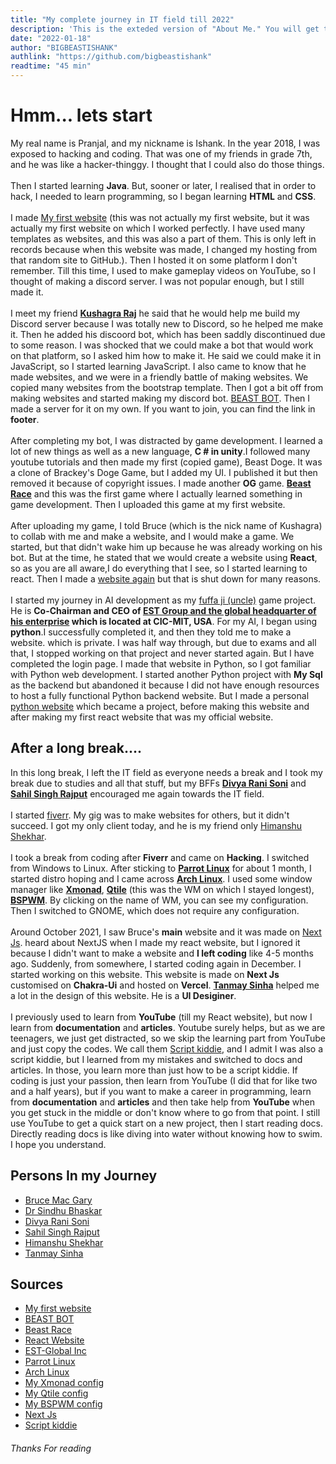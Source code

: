 ```yaml
---
title: "My complete journey in IT field till 2022"
description: 'This is the exteded version of "About Me." You will get to know every single detail about my IT field journey till 2022'
date: "2022-01-18"
author: "BIGBEASTISHANK"
authlink: "https://github.com/bigbeastishank"
readtime: "45 min"
---
```


# Hmm... lets start

My real name is Pranjal, and my nickname is Ishank. In the year 2018, I was exposed to hacking and coding. That was one of my friends in grade 7th, and he was like a hacker-thinggy. I thought that I could also do those things.
\
\
Then I started learning **Java**. But, sooner or later, I realised that in order to hack, I needed to learn programming, so I began learning **HTML** and **CSS**.
\
\
I made [My first website](https://bigbeastishank.github.io/Website-first-try/) (this was not actually my first website, but it was actually my first website on which I worked perfectly. I have used many templates as websites, and this was also a part of them. This is only left in records because when this website was made, I changed my hosting from that random site to GitHub.). Then I hosted it on some platform I don't remember. Till this time, I used to make gameplay videos on YouTube, so I thought of making a discord server. I was not popular enough, but I still made it.
\
\
I meet my friend **[Kushagra Raj](https://kushagraraj.me)** he said that he would help me build my Discord server because I was totally new to Discord, so he helped me make it. Then he added his discoord bot, which has been saddly discontinued due to some reason. I was shocked that we could make a bot that would work on that platform, so I asked him how to make it. He said we could make it in JavaScript, so I started learning JavaScript. I also came to know that he made websites, and we were in a friendly battle of making websites. We copied many websites from the bootstrap template. Then I got a bit off from making websites and started making my discord bot. [BEAST BOT](https://top.gg/bot/709984874924081174). Then I made a server for it on my own. If you want to join, you can find the link in **footer**.
\
\
After completing my bot, I was distracted by game development. I learned a lot of new things as well as a new language, **C # in unity**.I followed many youtube tutorials and then made my first (copied game), Beast Doge. It was a clone of Brackey's Doge Game, but I added my UI. I published it but then removed it because of copyright issues. I made another **OG** game. **[Beast Race](https://github.com/BIGBEASTISHANK/Beast-Race)** and this was the first game where I actually learned something in game development. Then I uploaded this game at my first website.
\
\
After uploading my game, I told Bruce (which is the nick name of Kushagra) to collab with me and make a website, and I would make a game. We started, but that didn't wake him up because he was already working on his bot. But at the time, he stated that we would create a website using **React**, so as you are all aware,I do everything that I see, so I started learning to react. Then I made a [website again](https://github.com/bigbeastishank.github.io) but that is shut down for many reasons.
\
\
I started my journey in AI development as my [fuffa ji (uncle)](https://twitter.com/sinrkb) game project. He is **Co-Chairman and CEO of [EST Group and the global headquarter of his enterprise](https://www.estglobalinc.com/) which is located at CIC-MIT, USA**. For my AI, I began using **python**.I successfully completed it, and then they told me to make a website. which is private. I was half way through, but due to exams and all that, I stopped working on that project and never started again. But I have completed the login page. I made that website in Python, so I got familiar with Python web development. I started another Python project with **My Sql** as the backend but abandoned it because I did not have enough resources to host a fully functional Python backend website. But I made a personal [python website](https://bigbeastishank.herokuapp.com) which became a project, before making this website and after making my first react website that was my official website.

## After a long break....

In this long break, I left the IT field as everyone needs a break and I took my break due to studies and all that stuff, but my BFFs **[Divya Rani Soni](https://instagram.com/divyarani9464)** and **[Sahil Singh Rajput](https://www.instagram.com/_sahil__singh__rajput_/)** encouraged me again towards the IT field.
\
\
I started [fiverr](https://fiverr.com/bigbeastishank). My gig was to make websites for others, but it didn't succeed. I got my only client today, and he is my friend only [Himanshu Shekhar](https://www.instagram.com/himanxhhu/).
\
\
I took a break from coding after **Fiverr** and came on **Hacking**. I switched from Windows to Linux. After sticking to **[Parrot Linux](https://parrotsec.org)** for about 1 month, I started distro hoping and I came across **[Arch Linux](https://archlinux.org)**. I used some window manager like **[Xmonad](https://github.com/BIGBEASTISHANK/xmonad-dotfiles-1.0)**, **[Qtile](https://github.com/BIGBEASTISHANK/qtile-dotfiles-3.0)** (this was the WM on which I stayed longest), **[BSPWM](https://github.com/BIGBEASTISHANK/bspwm-dotfiles-1.0)**. By clicking on the name of WM, you can see my configuration. Then I switched to GNOME, which does not require any configuration.
\
\
Around October 2021, I saw Bruce's **main** website and it was made on [Next Js](https://nextjs.org). heard about NextJS when I made my react website, but I ignored it because I didn't want to make a website and **I left coding** like 4-5 months ago. Suddenly, from somewhere, I started coding again in December. I started working on this website. This website is made on **Next Js** customised on **Chakra-Ui** and hosted on **Vercel**. **[Tanmay Sinha](https://github.com/tanmaysinha14)** helped me a lot in the design of this website. He is a **UI Desiginer**.
\
\
I previously used to learn from **YouTube** (till my React website), but now I learn from **documentation** and **articles**. Youtube surely helps, but as we are teenagers, we just get distracted, so we skip the learning part from YouTube and just copy the codes. We call them [Script kiddie](https://en.wikipedia.org/wiki/Script_kiddie), and I admit I was also a script kiddie, but I learned from my mistakes and switched to docs and articles. In those, you learn more than just how to be a script kiddie. If coding is just your passion, then learn from YouTube (I did that for like two and a half years), but if you want to make a career in programming, learn from **documentation** and **articles** and then take help from **YouTube** when you get stuck in the middle or don't know where to go from that point. I still use YouTube to get a quick start on a new project, then I start reading docs. Directly reading docs is like diving into water without knowing how to swim. I hope you understand.

## Persons In my Journey

- [Bruce Mac Gary](https://kushagraraj.me)
- [Dr Sindhu Bhaskar](https://twitter.com/sinrkb)
- [Divya Rani Soni](https://instagram.com/divyarani9464)
- [Sahil Singh Rajput](https://www.instagram.com/_sahil__singh__rajput_/)
- [Himanshu Shekhar](https://www.instagram.com/himanxhhu/)
- [Tanmay Sinha](https://github.com/tanmaysinha14)

## Sources

- [My first website](https://bigbeastishank.github.io/Website-first-try/)
- [BEAST BOT](https://top.gg/bot/709984874924081174)
- [Beast Race](https://github.com/BIGBEASTISHANK/Beast-Race)
- [React Website](https://github.com/bigbeastishank.github.io)
- [EST-Global Inc](https://www.estglobalinc.com/)
- [Parrot Linux](https://parrotsec.org)
- [Arch Linux](https://archlinux.org)
- [My Xmonad config](https://github.com/BIGBEASTISHANK/xmonad-dotfiles-1.0)
- [My Qtile config](https://github.com/BIGBEASTISHANK/qtile-dotfiles-3.0)
- [My BSPWM config](https://github.com/BIGBEASTISHANK/bspwm-dotfiles-1.0)
- [Next Js](https://nextjs.org)
- [Script kiddie](https://en.wikipedia.org/wiki/Script_kiddie)

###### Thanks For reading
